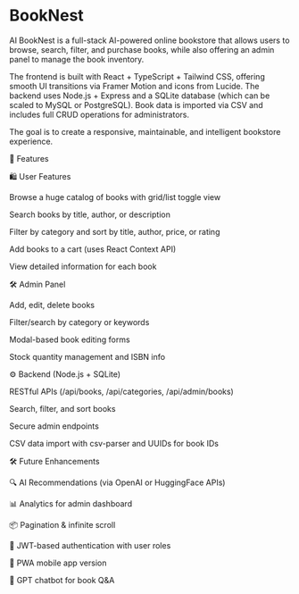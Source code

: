 # BookNest
AI BookNest is a full-stack AI-powered online bookstore that allows users to browse, search, filter, and purchase books, while also offering an admin panel to manage the book inventory.

The frontend is built with React + TypeScript + Tailwind CSS, offering smooth UI transitions via Framer Motion and icons from Lucide. The backend uses Node.js + Express and a SQLite database (which can be scaled to MySQL or PostgreSQL). Book data is imported via CSV and includes full CRUD operations for administrators.

The goal is to create a responsive, maintainable, and intelligent bookstore experience.

📘 Features

🛍️ User Features

Browse a huge catalog of books with grid/list toggle view

Search books by title, author, or description

Filter by category and sort by title, author, price, or rating

Add books to a cart (uses React Context API)

View detailed information for each book


🛠️ Admin Panel

Add, edit, delete books

Filter/search by category or keywords

Modal-based book editing forms

Stock quantity management and ISBN info


⚙️ Backend (Node.js + SQLite)

RESTful APIs (/api/books, /api/categories, /api/admin/books)

Search, filter, and sort books

Secure admin endpoints

CSV data import with csv-parser and UUIDs for book IDs


🛠️ Future Enhancements


🔍 AI Recommendations (via OpenAI or HuggingFace APIs)

📊 Analytics for admin dashboard

📦 Pagination & infinite scroll

🔐 JWT-based authentication with user roles

📱 PWA mobile app version

🧠 GPT chatbot for book Q&A


